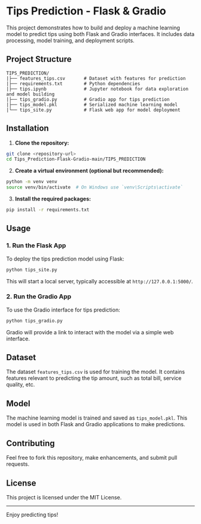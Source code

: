 # Tips Prediction - Flask & Gradio

This project demonstrates how to build and deploy a machine learning model to predict tips using both Flask and Gradio interfaces. It includes data processing, model training, and deployment scripts.

## Project Structure

```
TIPS_PREDICTION/
|├── features_tips.csv       # Dataset with features for prediction
|├── requirements.txt        # Python dependencies
|├── tips.ipynb              # Jupyter notebook for data exploration and model building
|├── tips_gradio.py          # Gradio app for tips prediction
|├── tips_model.pkl          # Serialized machine learning model
|└── tips_site.py            # Flask web app for model deployment
```

## Installation

1. **Clone the repository:**

```bash
git clone <repository-url>
cd Tips_Prediction-Flask-Gradio-main/TIPS_PREDICTION
```

2. **Create a virtual environment (optional but recommended):**

```bash
python -m venv venv
source venv/bin/activate  # On Windows use `venv\Scripts\activate`
```

3. **Install the required packages:**

```bash
pip install -r requirements.txt
```

## Usage

### 1. Run the Flask App

To deploy the tips prediction model using Flask:

```bash
python tips_site.py
```

This will start a local server, typically accessible at `http://127.0.0.1:5000/`.

### 2. Run the Gradio App

To use the Gradio interface for tips prediction:

```bash
python tips_gradio.py
```

Gradio will provide a link to interact with the model via a simple web interface.

## Dataset

The dataset `features_tips.csv` is used for training the model. It contains features relevant to predicting the tip amount, such as total bill, service quality, etc.

## Model

The machine learning model is trained and saved as `tips_model.pkl`. This model is used in both Flask and Gradio applications to make predictions.

## Contributing

Feel free to fork this repository, make enhancements, and submit pull requests.

## License

This project is licensed under the MIT License.

---

Enjoy predicting tips!

